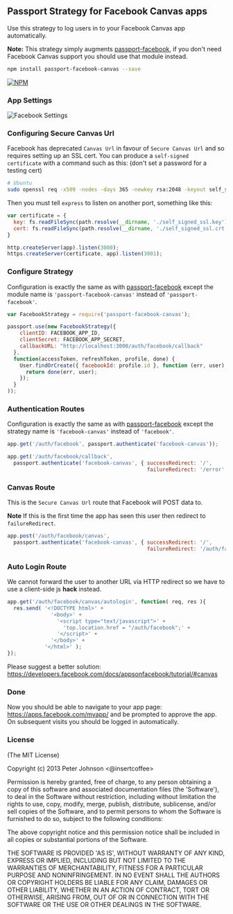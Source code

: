 Passport Strategy for Facebook Canvas apps
---

Use this strategy to log users in to your Facebook Canvas app automatically.

**Note:** This strategy simply augments [passport-facebook](https://github.com/jaredhanson/passport-facebook), if you don't need Facebook Canvas support you should use that module instead.

```bash
npm install passport-facebook-canvas --save
```

[![NPM](https://nodei.co/npm/passport-facebook-canvas.png?downloads=true&stars=true)](https://nodei.co/npm/passport-facebook-canvas/)

### App Settings

![Facebook Settings](http://s16.postimg.org/8jqaisnpx/app_settings2.png)

### Configuring Secure Canvas Url

Facebook has deprecated `Canvas Url` in favour of `Secure Canvas Url` and so requires setting up an SSL cert. You can produce a `self-signed certificate` with a command such as this: (don't set a password for a testing cert)
```bash
# Ubuntu
sudo openssl req -x509 -nodes -days 365 -newkey rsa:2048 -keyout self_signed_ssl.key -out self_signed_ssl.crt
```

Then you must tell `express` to listen on another port, something like this:
```javascript
var certificate = {
  key: fs.readFileSync(path.resolve(__dirname, './self_signed_ssl.key'), 'utf8'),
  cert: fs.readFileSync(path.resolve(__dirname, './self_signed_ssl.crt'), 'utf8')
}

http.createServer(app).listen(3000);
https.createServer(certificate, app).listen(3001);
```

### Configure Strategy

Configuration is exactly the same as with [passport-facebook](https://github.com/jaredhanson/passport-facebook) except the module name is `'passport-facebook-canvas'` instead of `'passport-facebook'`.

```javascript
var FacebookStrategy = require('passport-facebook-canvas');

passport.use(new FacebookStrategy({
    clientID: FACEBOOK_APP_ID,
    clientSecret: FACEBOOK_APP_SECRET,
    callbackURL: "http://localhost:3000/auth/facebook/callback"
  },
  function(accessToken, refreshToken, profile, done) {
    User.findOrCreate({ facebookId: profile.id }, function (err, user) {
      return done(err, user);
    });
  }
));
```

### Authentication Routes

Configuration is exactly the same as with [passport-facebook](https://github.com/jaredhanson/passport-facebook) except the strategy name is `'facebook-canvas'` instead of `'facebook'`.

```javascript
app.get('/auth/facebook', passport.authenticate('facebook-canvas'));

app.get('/auth/facebook/callback', 
  passport.authenticate('facebook-canvas', { successRedirect: '/',
                                             failureRedirect: '/error' }));
```

### Canvas Route

This is the `Secure Canvas Url` route that Facebook will POST data to.

**Note** If this is the first time the app has seen this user then redirect to `failureRedirect`.

```javascript
app.post('/auth/facebook/canvas', 
  passport.authenticate('facebook-canvas', { successRedirect: '/',
                                             failureRedirect: '/auth/facebook/canvas/autologin' }));
```

### Auto Login Route

We cannot forward the user to another URL via HTTP redirect so we have to use a client-side js **hack** instead.

```javascript
app.get('/auth/facebook/canvas/autologin', function( req, res ){
  res.send( '<!DOCTYPE html>' +
              '<body>' +
                '<script type="text/javascript">' +
                  'top.location.href = "/auth/facebook";' +
                '</script>' +
              '</body>' +
            '</html>' );
});
```
Please suggest a better solution: https://developers.facebook.com/docs/appsonfacebook/tutorial/#canvas

### Done

Now you should be able to navigate to your app page: https://apps.facebook.com/myapp/ and be prompted to approve the app. On subsequent visits you should be logged in automatically.

### License

(The MIT License)

Copyright (c) 2013 Peter Johnson &lt;@insertcoffee&gt;

Permission is hereby granted, free of charge, to any person obtaining
a copy of this software and associated documentation files (the
'Software'), to deal in the Software without restriction, including
without limitation the rights to use, copy, modify, merge, publish,
distribute, sublicense, and/or sell copies of the Software, and to
permit persons to whom the Software is furnished to do so, subject to
the following conditions:

The above copyright notice and this permission notice shall be
included in all copies or substantial portions of the Software.

THE SOFTWARE IS PROVIDED 'AS IS', WITHOUT WARRANTY OF ANY KIND,
EXPRESS OR IMPLIED, INCLUDING BUT NOT LIMITED TO THE WARRANTIES OF
MERCHANTABILITY, FITNESS FOR A PARTICULAR PURPOSE AND NONINFRINGEMENT.
IN NO EVENT SHALL THE AUTHORS OR COPYRIGHT HOLDERS BE LIABLE FOR ANY
CLAIM, DAMAGES OR OTHER LIABILITY, WHETHER IN AN ACTION OF CONTRACT,
TORT OR OTHERWISE, ARISING FROM, OUT OF OR IN CONNECTION WITH THE
SOFTWARE OR THE USE OR OTHER DEALINGS IN THE SOFTWARE.